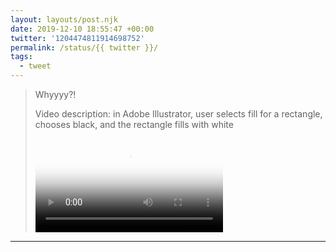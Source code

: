 ```yaml
---
layout: layouts/post.njk
date: 2019-12-10 18:55:47 +00:00
twitter: '1204474811914698752'
permalink: /status/{{ twitter }}/
tags: 
  - tweet
---
```


> Whyyyy?! 
> 
> <p class="sr-only">Video description: in Adobe Illustrator, user selects fill for a rectangle, chooses black, and the rectangle fills with white</p>
> 
> <video controls preload="metadata" poster="/img/ELcncNvUYAYshSe.jpg"><source src="/img/1204474811914698752-ELcncNvUYAYshSe.mp4">Your browser does not support the video tag.</video>

---

